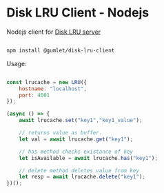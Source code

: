 # Disk LRU Client - Nodejs
Nodejs client for [Disk LRU server](https://github.com/gumlet/disk-lru-server)

```bash

npm install @gumlet/disk-lru-client

```

Usage:

```javascript

const lrucache = new LRU({
	hostname: "localhost",
	port: 4001
});

(async () => {
	await lrucache.set("key1","key1_value");

	// returns value as buffer.
	let val = await lrucache.get("key1"); 

	// has method checks existance of key
	let isAvailable = await lrucache.has("key1"); 

	// delete method deletes value from key
	let resp = await lrucache.delete("key1"); 
})();

```